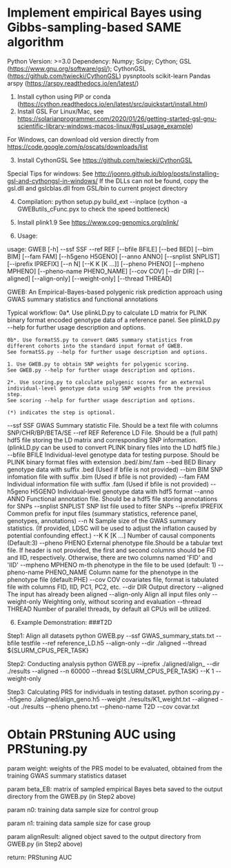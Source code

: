 # Implement empirical Bayes using Gibbs-sampling-based SAME algorithm

Python Version: >=3.0
Dependency: 
	Numpy;
	Scipy;
	Cython; 
	GSL (https://www.gnu.org/software/gsl/); 
	CythonGSL (https://github.com/twiecki/CythonGSL)
	pysnptools
	scikit-learn
	Pandas
	arspy (https://arspy.readthedocs.io/en/latest/)

1. Install cython using PIP or conda (https://cython.readthedocs.io/en/latest/src/quickstart/install.html)
2. Install GSL 
For Linux/Mac, see
https://solarianprogrammer.com/2020/01/26/getting-started-gsl-gnu-scientific-library-windows-macos-linux/#gsl_usage_example)

For Windows, can download old version directly from 
https://code.google.com/p/oscats/downloads/list

3. Install CythonGSL
See https://github.com/twiecki/CythonGSL

Special Tips for windows: See http://joonro.github.io/blog/posts/installing-gsl-and-cythongsl-in-windows/
If the DLLs can not be found, copy the gsl.dll and gslcblas.dll from GSL/bin to current project directory

4. Compilation:
python setup.py build_ext --inplace
(cython -a GWEButils_cFunc.pyx to check the speed bottleneck)

5. Install plink1.9
See https://www.cog-genomics.org/plink/

6. Usage:

usage: GWEB [-h] --ssf SSF --ref REF [--bfile BFILE] [--bed BED] [--bim BIM] [--fam FAM] [--h5geno H5GENO] [--anno ANNO] [--snplist SNPLIST]
            [--iprefix IPREFIX] [--n N] [--K K [K ...]] [--pheno PHENO] [--mpheno MPHENO] [--pheno-name PHENO_NAME] [--cov COV] [--dir DIR] [--aligned]
            [--align-only] [--weight-only] [--thread THREAD]

GWEB: An Empirical-Bayes-based polygenic risk prediction approach
using GWAS summary statistics and functional annotations

Typical workflow:
    0a*. Use plinkLD.py to calculate LD matrix for PLINK binary format
    encoded genotype data of a reference panel.
    See plinkLD.py --help for further usage description and options.

    0b*. Use formatSS.py to convert GWAS summary statistics from
    different cohorts into the standard input format of GWEB.
    See formatSS.py --help for further usage description and options.

    1. Use GWEB.py to obtain SNP weights for polygenic scoring.
    See GWEB.py --help for further usage description and options.

    2*. Use scoring.py to calculate polygenic scores for an external
    individual-level genotype data using SNP weights from the previous step.
    See scoring --help for further usage description and options.

    (*) indicates the step is optional.

  --ssf SSF             GWAS Summary statistic File. Should be a text file with columns SNP/CHR/BP/BETA/SE
  --ref REF             Reference LD File. Should be a (full path) hdf5 file storing the LD matrix and corresponding SNP information. (plinkLD.py can be
                        used to convert PLINK binary files into the LD hdf5 file.)
  --bfile BFILE         Individual-level genotype data for testing purpose. Should be PLINK binary format files with extension .bed/.bim/.fam
  --bed BED             Binary genotype data with suffix .bed (Used if bfile is not provided)
  --bim BIM             SNP infomation file with suffix .bim (Used if bfile is not provided)
  --fam FAM             Individual information file with suffix .fam (Used if bfile is not provided)
  --h5geno H5GENO       Individual-level genotype data with hdf5 format
  --anno ANNO           Functional annotation file. Should be a hdf5 file storing annotations for SNPs
  --snplist SNPLIST     SNP list file used to filter SNPs
  --iprefix IPREFIX     Common prefix for input files (summary statistics, reference panel, genotypes, annotations)
  --n N                 Sample size of the GWAS summary statistics. (If provided, LDSC will be used to adjust the inflation caused by potential confounding
                        effect.)
  --K K [K ...]         Number of causal components (Default:3)
  --pheno PHENO         External phenotype file.Should be a tabular text file. If header is not provided, the first and second columns should be FID and
                        IID, respectively. Otherwise, there are two columns named 'FID' and 'IID'
  --mpheno MPHENO       m-th phenotype in the file to be used (default: 1)
  --pheno-name PHENO_NAME
                        Column name for the phenotype in the phenotype file (default:PHE)
  --cov COV             covariates file, format is tabulated file with columns FID, IID, PC1, PC2, etc.
  --dir DIR             Output directory
  --aligned             The input has already been aligned
  --align-only          Align all input files only
  --weight-only         Weighting only, without scoring and evaluation
  --thread THREAD       Number of parallel threads, by default all CPUs will be utilized.

  6. Example Demonstration:
###T2D

Step1: Align all datasets
python GWEB.py --ssf GWAS_summary_stats.txt --bfile testfile --ref reference_LD.h5 --align-only --dir ./aligned --thread ${SLURM_CPUS_PER_TASK}

Step2: Conducting analysis
python GWEB.py --iprefix ./aligned/align_ --dir ./results --aligned --n 60000 --thread ${SLURM_CPUS_PER_TASK} --K 1 --weight-only

Step3: Calculating PRS for individuals in testing dataset.
python scoring.py --h5geno ./aligned/align_geno.h5 --weight ./results/K1_weight.txt --aligned --out ./results --pheno pheno.txt --pheno-name T2D --cov covar.txt

# Obtain PRStuning AUC using PRStuning.py

param weight: weights of the PRS model to be evaluated, obtained from the training GWAS summary statistics dataset

param beta_EB: matrix of sampled empirical Bayes beta saved to the output directory from the GWEB.py (in Step2 above)

param n0: training data sample size for control group

param n1: training data sample size for case group

param alignResult: aligned object saved to the output directory from GWEB.py (in Step2 above)

return: PRStuning AUC

